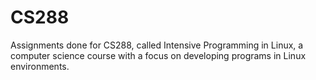 # CS288
Assignments done for CS288, called Intensive Programming in Linux, a computer science course with a focus on developing programs in Linux environments.
